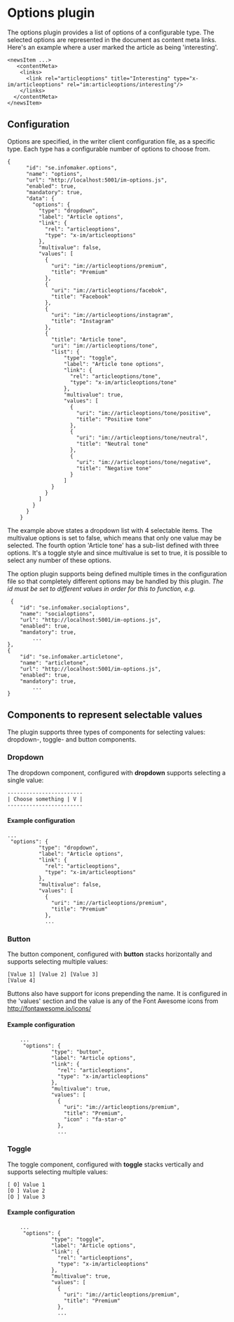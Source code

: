 # Options plugin

The options plugin provides a list of options of a configurable type. The selected options are represented in the document as 
content meta links. Here's an example where a user marked the article as being 'interesting'.

    <newsItem ...>
       <contentMeta>
        <links>
          <link rel="articleoptions" title="Interesting" type="x-im/articleoptions" rel="im:articleoptions/interesting"/>
        </links>
      </contentMeta>
    </newsItem> 


## Configuration


Options are specified, in the writer client configuration file, as a specific type. Each type has a configurable number of options to choose from.

    {
          "id": "se.infomaker.options",
          "name": "options",
          "url": "http://localhost:5001/im-options.js",
          "enabled": true,
          "mandatory": true,
          "data": {
            "options": {
              "type": "dropdown",
              "label": "Article options",
              "link": {
                "rel": "articleoptions",
                "type": "x-im/articleoptions"
              },
              "multivalue": false,
              "values": [
                {
                  "uri": "im://articleoptions/premium",
                  "title": "Premium"
                },
                {
                  "uri": "im://articleoptions/facebok",
                  "title": "Facebook"
                },
                {
                  "uri": "im://articleoptions/instagram",
                  "title": "Instagram"
                },
                {
                  "title": "Article tone",
                  "uri": "im://articleoptions/tone",
                  "list": {
                      "type": "toggle",
                      "label": "Article tone options",
                      "link": {
                        "rel": "articleoptions/tone",
                        "type": "x-im/articleoptions/tone"
                      },
                      "multivalue": true,
                      "values": [
                        {
                          "uri": "im://articleoptions/tone/positive",
                          "title": "Positive tone"
                        },
                        {
                          "uri": "im://articleoptions/tone/neutral",
                          "title": "Neutral tone"
                        },
                        {
                          "uri": "im://articleoptions/tone/negative",
                          "title": "Negative tone"
                        }
                      ]
                  }
                }
              ]
            }
          }
        }

The example above states a dropdown list with 4 selectable items.
The multivalue options is set to false, which means that only one value may be selected.
The fourth option 'Article tone' has a sub-list defined with three options.
It's a toggle style and since multivalue is set to true, it is possible to select any number of these options.


The option plugin supports being defined multiple times in the configuration file so that
completely different options may be handled by this plugin. *The id must be set to different values
in order for this to function, e.g.*

     {
        "id": "se.infomaker.socialoptions",
        "name": "socialoptions",
        "url": "http://localhost:5001/im-options.js",
        "enabled": true,
        "mandatory": true,
            ...
    },
    {
        "id": "se.infomaker.articletone",
        "name": "articletone",
        "url": "http://localhost:5001/im-options.js",
        "enabled": true,
        "mandatory": true,
            ...
    }        


## Components to represent selectable values

The plugin supports three types of components for selecting values: dropdown-, toggle- and button components.

### Dropdown

The dropdown component, configured with **dropdown** supports selecting a single value:

    ------------------------
    | Choose something | V |
    ------------------------

#### Example configuration

    ...
     "options": {
              "type": "dropdown",
              "label": "Article options",
              "link": {
                "rel": "articleoptions",
                "type": "x-im/articleoptions"
              },
              "multivalue": false,
              "values": [
                {
                  "uri": "im://articleoptions/premium",
                  "title": "Premium"
                },
                ...


### Button

The button component, configured with **button** stacks horizontally and supports selecting multiple values: 

    [Value 1] [Value 2] [Value 3]
    [Value 4]
    
Buttons also have support for icons prepending the name. It is configured in the 'values' section and the value
is any of the Font Awesome icons from http://fontawesome.io/icons/    

#### Example configuration

        ...
         "options": {
                  "type": "button",
                  "label": "Article options",
                  "link": {
                    "rel": "articleoptions",
                    "type": "x-im/articleoptions"
                  },
                  "multivalue": true,
                  "values": [
                    {
                      "uri": "im://articleoptions/premium",
                      "title": "Premium",
                      "icon" : "fa-star-o"
                    },
                    ...

    
### Toggle
    
The toggle component, configured with **toggle** stacks vertically and supports selecting multiple values:

    [ O] Value 1 
    [O ] Value 2 
    [O ] Value 3 
    
#### Example configuration

        ...
         "options": {
                  "type": "toggle",
                  "label": "Article options",
                  "link": {
                    "rel": "articleoptions",
                    "type": "x-im/articleoptions"
                  },
                  "multivalue": true,
                  "values": [
                    {
                      "uri": "im://articleoptions/premium",
                      "title": "Premium"
                    },
                    ...


